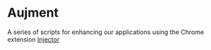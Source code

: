 # Aujment

A series of scripts for enhancing our applications using the Chrome extension [Injector](https://neocotic.com/injector/)
